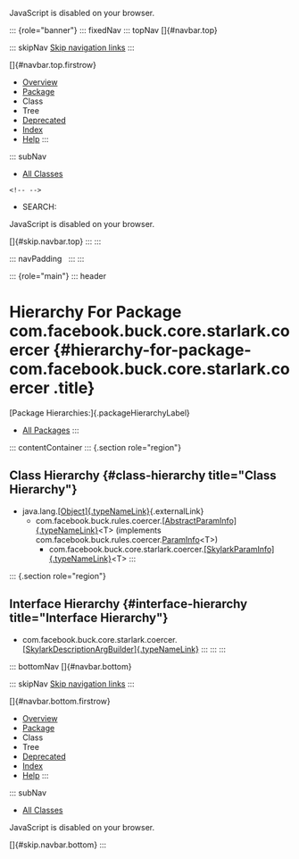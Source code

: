 <div>

JavaScript is disabled on your browser.

</div>

::: {role="banner"}
::: fixedNav
::: topNav
[]{#navbar.top}

::: skipNav
[Skip navigation links](#skip.navbar.top "Skip navigation links")
:::

[]{#navbar.top.firstrow}

-   [Overview](../../../../../../index.html)
-   [Package](package-summary.html)
-   Class
-   Tree
-   [Deprecated](../../../../../../deprecated-list.html)
-   [Index](../../../../../../index-all.html)
-   [Help](../../../../../../help-doc.html)
:::

::: subNav
-   [All Classes](../../../../../../allclasses.html)

```{=html}
<!-- -->
```
-   SEARCH:

<div>

<div>

JavaScript is disabled on your browser.

</div>

</div>

[]{#skip.navbar.top}
:::
:::

::: navPadding
 
:::
:::

::: {role="main"}
::: header
# Hierarchy For Package com.facebook.buck.core.starlark.coercer {#hierarchy-for-package-com.facebook.buck.core.starlark.coercer .title}

[Package Hierarchies:]{.packageHierarchyLabel}

-   [All Packages](../../../../../../overview-tree.html)
:::

::: contentContainer
::: {.section role="region"}
## Class Hierarchy {#class-hierarchy title="Class Hierarchy"}

-   java.lang.[[Object]{.typeNameLink}](http://docs.oracle.com/javase/7/docs/api/java/lang/Object.html?is-external=true "class or interface in java.lang"){.externalLink}
    -   com.facebook.buck.rules.coercer.[[AbstractParamInfo]{.typeNameLink}](../../../rules/coercer/AbstractParamInfo.html "class in com.facebook.buck.rules.coercer")\<T\>
        (implements
        com.facebook.buck.rules.coercer.[ParamInfo](../../../rules/coercer/ParamInfo.html "interface in com.facebook.buck.rules.coercer")\<T\>)
        -   com.facebook.buck.core.starlark.coercer.[[SkylarkParamInfo]{.typeNameLink}](SkylarkParamInfo.html "class in com.facebook.buck.core.starlark.coercer")\<T\>
:::

::: {.section role="region"}
## Interface Hierarchy {#interface-hierarchy title="Interface Hierarchy"}

-   com.facebook.buck.core.starlark.coercer.[[SkylarkDescriptionArgBuilder]{.typeNameLink}](SkylarkDescriptionArgBuilder.html "interface in com.facebook.buck.core.starlark.coercer")
:::
:::
:::

::: bottomNav
[]{#navbar.bottom}

::: skipNav
[Skip navigation links](#skip.navbar.bottom "Skip navigation links")
:::

[]{#navbar.bottom.firstrow}

-   [Overview](../../../../../../index.html)
-   [Package](package-summary.html)
-   Class
-   Tree
-   [Deprecated](../../../../../../deprecated-list.html)
-   [Index](../../../../../../index-all.html)
-   [Help](../../../../../../help-doc.html)
:::

::: subNav
-   [All Classes](../../../../../../allclasses.html)

<div>

<div>

JavaScript is disabled on your browser.

</div>

</div>

[]{#skip.navbar.bottom}
:::
